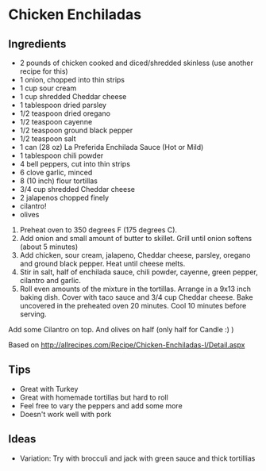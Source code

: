 # Chicken Enchiladas

## Ingredients
- 2 pounds of chicken cooked and diced/shredded skinless (use another recipe for this)
- 1 onion, chopped into thin strips
- 1 cup sour cream
- 1 cup shredded Cheddar cheese
- 1 tablespoon dried parsley
- 1/2 teaspoon dried oregano
- 1/2 teaspoon cayenne
- 1/2 teaspoon ground black pepper
- 1/2 teaspoon salt
- 1 can (28 oz) La Preferida Enchilada Sauce (Hot or Mild) 
- 1 tablespoon chili powder
- 4 bell peppers, cut into thin strips
- 6 clove garlic, minced
- 8 (10 inch) flour tortillas
- 3/4 cup shredded Cheddar cheese
- 2 jalapenos chopped finely
- cilantro!
- olives

1. Preheat oven to 350 degrees F (175 degrees C).
1. Add onion and small amount of butter to skillet. Grill until onion softens (about 5 minutes)
1. Add chicken, sour cream, jalapeno, Cheddar cheese, parsley, oregano and ground black pepper. Heat until cheese melts. 
1. Stir in salt, half of enchilada sauce, chili powder, cayenne, green pepper, cilantro and garlic.
1. Roll even amounts of the mixture in the tortillas. Arrange in a 9x13 inch baking dish. Cover with taco sauce and 3/4 cup Cheddar cheese. Bake uncovered in the preheated oven 20 minutes. Cool 10 minutes before serving.

Add some Cilantro on top. And olives on half (only half for Candle :) )

Based on http://allrecipes.com/Recipe/Chicken-Enchiladas-I/Detail.aspx

## Tips
- Great with Turkey
- Great with homemade tortillas but hard to roll
- Feel free to vary the peppers and add some more
- Doesn't work well with pork

## Ideas
- Variation: Try with brocculi and jack with green sauce and thick tortillias
